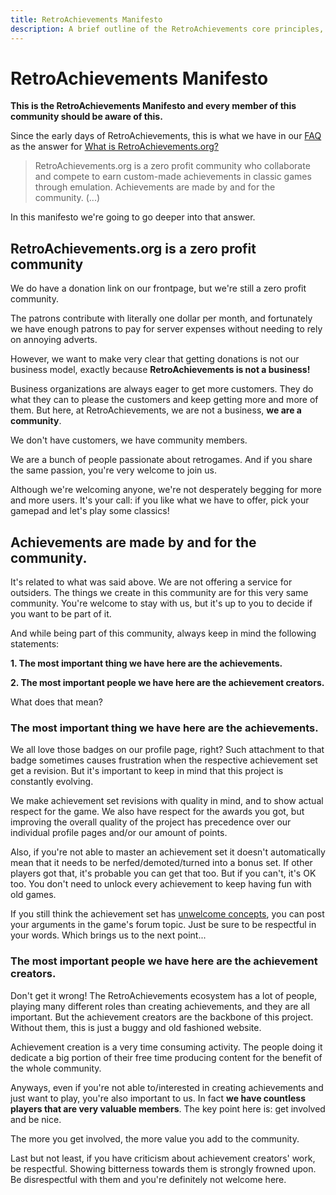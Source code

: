 ```yaml
---
title: RetroAchievements Manifesto
description: A brief outline of the RetroAchievements core principles, emphasizing the community-driven nature of achievements and the importance of respectful participation.
---
```


# RetroAchievements Manifesto

**This is the RetroAchievements Manifesto and every member of this community should be aware of this.**

Since the early days of RetroAchievements, this is what we have in our [FAQ](/general/faq) as the answer for [What is RetroAchievements.org?](/general/faq#what-is-retroachievementsorg)

> RetroAchievements.org is a zero profit community who collaborate and compete to earn custom-made achievements in classic games through emulation. Achievements are made by and for the community. (...)

In this manifesto we're going to go deeper into that answer.

## RetroAchievements.org is a zero profit community

We do have a donation link on our frontpage, but we're still a zero profit community.

The patrons contribute with literally one dollar per month, and fortunately we have enough patrons to pay for server expenses without needing to rely on annoying adverts.

However, we want to make very clear that getting donations is not our business model, exactly because **RetroAchievements is not a business!**

Business organizations are always eager to get more customers. They do what they can to please the customers and keep getting more and more of them. But here, at RetroAchievements, we are not a business, **we are a community**.

We don't have customers, we have community members.

We are a bunch of people passionate about retrogames. And if you share the same passion, you're very welcome to join us.

Although we're welcoming anyone, we're not desperately begging for more and more users. It's your call: if you like what we have to offer, pick your gamepad and let's play some classics!

## Achievements are made by and for the community.

It's related to what was said above. We are not offering a service for outsiders. The things we create in this community are for this very same community. You're welcome to stay with us, but it's up to you to decide if you want to be part of it.

And while being part of this community, always keep in mind the following statements:

**1. The most important thing we have here are the achievements.**

**2. The most important people we have here are the achievement creators.**

What does that mean?

### The most important thing we have here are the achievements.

We all love those badges on our profile page, right? Such attachment to that badge sometimes causes frustration when the respective achievement set get a revision. But it's important to keep in mind that this project is constantly evolving.

We make achievement set revisions with quality in mind, and to show actual respect for the game. We also have respect for the awards you got, but improving the overall quality of the project has precedence over our individual profile pages and/or our amount of points.

Also, if you're not able to master an achievement set it doesn't automatically mean that it needs to be nerfed/demoted/turned into a bonus set. If other players got that, it's probable you can get that too. But if you can't, it's OK too. You don't need to unlock every achievement to keep having fun with old games.

If you still think the achievement set has [unwelcome concepts](/guidelines/developers/code-of-conduct#unwelcome-concepts), you can post your arguments in the game's forum topic. Just be sure to be respectful in your words. Which brings us to the next point...

### The most important people we have here are the achievement creators.

Don't get it wrong! The RetroAchievements ecosystem has a lot of people, playing many different roles than creating achievements, and they are all important. But the achievement creators are the backbone of this project. Without them, this is just a buggy and old fashioned website.

Achievement creation is a very time consuming activity. The people doing it dedicate a big portion of their free time producing content for the benefit of the whole community.

Anyways, even if you're not able to/interested in creating achievements and just want to play, you're also important to us. In fact **we have countless players that are very valuable members**. The key point here is: get involved and be nice.

The more you get involved, the more value you add to the community.

Last but not least, if you have criticism about achievement creators' work, be respectful. Showing bitterness towards them is strongly frowned upon. Be disrespectful with them and you're definitely not welcome here.

